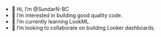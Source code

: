 - 👋 Hi, I’m @SundarN-BC
- 👀 I’m interested in building good quality code.
- 🌱 I’m currently learning LookML.
- 💞️ I’m looking to collaborate on building Looker dashboards.

<!---
SundarN-BC/SundarN-BC is a ✨ special ✨ repository because its `README.md` (this file) appears on your GitHub profile.
You can click the Preview link to take a look at your changes.
--->
